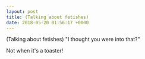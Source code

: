 ```yaml
---
layout: post
title: (Talking about fetishes)
date: 2018-05-20 01:56:17 +0000
---
```


(Talking about fetishes)
"I thought you were into that?"

Not when it's a toaster!

